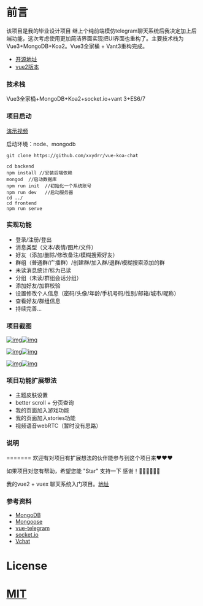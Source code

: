 # 前言
该项目是我的毕业设计项目
继上个纯前端模仿telegram聊天系统后我决定加上后端功能，这次考虑使用更加简洁界面实现把UI界面也重构了。主要技术栈为Vue3+MongoDB+Koa2。Vue3全家桶 + Vant3重构完成。

- [开源地址](https://github.com/xxydrr/vue3-chat)
- [vue2版本](https://github.com/xxydrr/vue3-chat/tree/vue2)

### 技术栈

Vue3全家桶+MongoDB+Koa2+socket.io+vant 3+ES6/7

### 项目启动

[演示视频](https://www.bilibili.com/video/BV1bp4y147S5/)

启动环境：node、mongodb

```
git clone https://github.com/xxydrr/vue-koa-chat 

cd backend
npm install //安装后端依赖
mongod  //启动数据库
npm run init  //初始化一个系统账号
npm run dev   //启动服务器
cd ../
cd frontend   
npm run serve 
```

### 

### 实现功能

-  登录/注册/登出
-  消息类型（文本/表情/图片/文件）
-  好友（添加/删除/修改备注/模糊搜索好友）
-  群组（普通群/广播群）/创建群/加入群/退群/模糊搜索添加的群
-  未读消息统计/标为已读
-  分组（未读/群组会话分组）
-  添加好友/加群校验
-  设置修改个人信息（密码/头像/年龄/手机号码/性别/邮箱/城市/昵称）
-  查看好友/群组信息
-  持续完善...

### 项目截图

[![img](https://camo.githubusercontent.com/3342c0573ddaa3bf466e29415ee025c30adab987f6f3d589ef436324e8390803/68747470733a2f2f63646e2e6a7364656c6976722e6e65742f67682f7878796472722f6d795f7069632f696d672f32303231303530353133343630312e706e67)](https://camo.githubusercontent.com/3342c0573ddaa3bf466e29415ee025c30adab987f6f3d589ef436324e8390803/68747470733a2f2f63646e2e6a7364656c6976722e6e65742f67682f7878796472722f6d795f7069632f696d672f32303231303530353133343630312e706e67)[![img](https://camo.githubusercontent.com/77a92d724b7fc41d7cb0efb0c0bab5be537e19f63b3c93296dbde2731eb8549e/68747470733a2f2f63646e2e6a7364656c6976722e6e65742f67682f7878796472722f6d795f7069632f696d672f32303231303530353133343631352e706e67)](https://camo.githubusercontent.com/77a92d724b7fc41d7cb0efb0c0bab5be537e19f63b3c93296dbde2731eb8549e/68747470733a2f2f63646e2e6a7364656c6976722e6e65742f67682f7878796472722f6d795f7069632f696d672f32303231303530353133343631352e706e67)

[![img](https://camo.githubusercontent.com/a34e640fc4264d324f30394e059717601fa2ff1b22f1f781d7f42731a3b4b586/68747470733a2f2f63646e2e6a7364656c6976722e6e65742f67682f7878796472722f6d795f7069632f696d672f32303231303530353133343630332e706e67)](https://camo.githubusercontent.com/a34e640fc4264d324f30394e059717601fa2ff1b22f1f781d7f42731a3b4b586/68747470733a2f2f63646e2e6a7364656c6976722e6e65742f67682f7878796472722f6d795f7069632f696d672f32303231303530353133343630332e706e67)[![img](https://camo.githubusercontent.com/e8a2a0b91eb47b9e87ba75091ed7dbd00efb9ea670abffe1b41389054bd1aae6/68747470733a2f2f63646e2e6a7364656c6976722e6e65742f67682f7878796472722f6d795f7069632f696d672f32303231303530353133343630322e706e67)](https://camo.githubusercontent.com/e8a2a0b91eb47b9e87ba75091ed7dbd00efb9ea670abffe1b41389054bd1aae6/68747470733a2f2f63646e2e6a7364656c6976722e6e65742f67682f7878796472722f6d795f7069632f696d672f32303231303530353133343630322e706e67)

[![img](https://camo.githubusercontent.com/4195eb1410798b0612daec35de73befc3015d4529a097844562dcef71f58fd67/68747470733a2f2f63646e2e6a7364656c6976722e6e65742f67682f7878796472722f6d795f7069632f696d672f32303231303530353133343631372e706e67)](https://camo.githubusercontent.com/4195eb1410798b0612daec35de73befc3015d4529a097844562dcef71f58fd67/68747470733a2f2f63646e2e6a7364656c6976722e6e65742f67682f7878796472722f6d795f7069632f696d672f32303231303530353133343631372e706e67)[![img](https://camo.githubusercontent.com/c614a937581f9e8898395e335a83835a58018c254ffa087c58659cca578e36b2/68747470733a2f2f63646e2e6a7364656c6976722e6e65742f67682f7878796472722f6d795f7069632f696d672f32303231303530353133343630342e706e67)](https://camo.githubusercontent.com/c614a937581f9e8898395e335a83835a58018c254ffa087c58659cca578e36b2/68747470733a2f2f63646e2e6a7364656c6976722e6e65742f67682f7878796472722f6d795f7069632f696d672f32303231303530353133343630342e706e67)

### 项目功能扩展想法

- 主题皮肤设置
- better scroll + 分页查询
- 我的页面加入游戏功能
- 我的页面加入stories功能
- 视频语音webRTC（暂时没有思路）

### 说明

======= 欢迎有对项目有扩展想法的伙伴能参与到这个项目来❤️❤️❤️

如果项目对您有帮助，希望您能 "Star" 支持一下 感谢！🌹🌹🌹🌹🌹🌹

我的vue2 + vuex 聊天系统入门项目。[地址](https://github.com/xxydrr/vue-telegram)

### 参考资料

- [MongoDB](https://docs.mongodb.com/manual/reference/)
- [Mongoose](https://mongoosejs.com/docs/guide.html)
- [vue-telegram](https://github.com/xxydrr/vue-telegram)
- [socket.io](https://www.w3cschool.cn/socket/socket-buvk2eib.html)
- [Vchat](https://github.com/wuyawei/Vchat)

# License

# [MIT](https://github.com/xxydrr/vue-koa-vue/blob/main/LICENSE)
